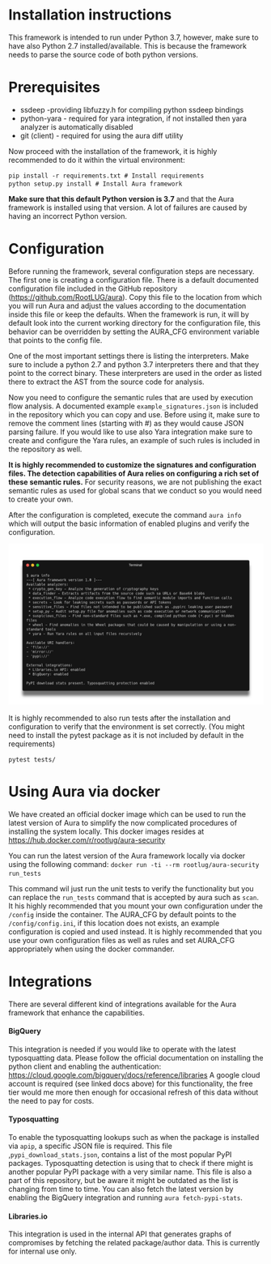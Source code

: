 # Installation instructions

This framework is intended to run under Python 3.7, however, make sure to have also Python 2.7 installed/available. This is because the framework needs to parse the source code of both python versions.

# Prerequisites

- ssdeep -providing libfuzzy.h for compiling python ssdeep bindings
- python-yara - required for yara integration, if not installed then yara analyzer is automatically disabled
- git (client) - required for using the aura diff utility

Now proceed with the installation of the framework, it is highly recommended to do it within the virtual environment:

```
pip install -r requirements.txt # Install requirements
python setup.py install # Install Aura framework
```

**Make sure that this default Python version is 3.7** and that the Aura framework is installed using that version. A lot of failures are caused by having an incorrect Python version.


# Configuration

Before running the framework, several configuration steps are necessary. The first one is creating a configuration file. There is a default documented configuration file included in the GitHub repository (https://github.com/RootLUG/aura). Copy this file to the location from which you will run Aura and adjust the values according to the documentation inside this file or keep the defaults. When the framework is run, it will by default look into the current working directory for the configuration file, this behavior can be overridden by setting the AURA_CFG environment variable that points to the config file.

One of the most important settings there is listing the interpreters. Make sure to include a python 2.7 and python 3.7 interpreters there and that they point to the correct binary. These interpreters are used in the order as listed there to extract the AST from the source code for analysis. 

Now you need to configure the semantic rules that are used by execution flow analysis. A documented example `example_signatures.json` is included in the repository which you can copy and use. Before using it, make sure to remove the comment lines (starting with #) as they would cause JSON parsing failure. If you would like to use also Yara integration make sure to create and configure the Yara rules, an example of such rules is included in the repository as well.

**It is highly recommended to customize the signatures and configuration files. The detection capabilities of Aura relies on configuring a rich set of these semantic rules.**
For security reasons, we are not publishing the exact semantic rules as used for global scans that we conduct so you would need to create your own.

After the configuration is completed, execute the command `aura info` which will output the basic information of enabled plugins and verify the configuration.

![aura info output](example_output/aura_info.png)

It is highly recommended to also run tests after the installation and configuration to verify that the environment is set correctly. (You might need to install the pytest package as it is not included by default in the requirements)

```
pytest tests/
```

# Using Aura via docker

We have created an official docker image which can be used to run the latest version of Aura to simplify the now complicated procedures of installing the system locally.
This docker images resides at https://hub.docker.com/r/rootlug/aura-security

You can run the latest version of the Aura framework locally via docker using the following command:
`docker run -ti --rm rootlug/aura-security run_tests`

This command wil just run the unit tests to verify the functionality but you can replace the `run_tests` command that is accepted by aura such as `scan`. It his highly recommended that you mount your own configuration under the `/config` inside the container. The AURA_CFG by default points to the `/config/config.ini`, if this location does not exists, an example configuration is copied and used instead. It is highly recommended that you use your own configuration files as well as rules and set AURA_CFG appropriately when using the docker commander. 


# Integrations
There are several different kind of integrations available for the Aura framework that enhance the capabilities.


#### BigQuery

This integration is needed if you would like to operate with the latest typosquatting data. Please follow the official documentation on installing the python client and enabling the authentication:
https://cloud.google.com/bigquery/docs/reference/libraries
A google cloud account is required (see linked docs above) for this functionality, the free tier would me more then enough for occasional refresh of this data without the need to pay for costs.

#### Typosquatting

To enable the typosquatting lookups such as when the package is installed via `apip`, a specific JSON file is required. This file ,`pypi_download_stats.json`, contains a list of the most popular PyPI packages. Typosquatting detection is using that to check if there might is another popular PyPI package with a very similar name. This file is also a part of this repository, but be aware it might be outdated as the list is changing from time to time. You can also fetch the latest version by enabling the BigQuery integration and running `aura fetch-pypi-stats`.

#### Libraries.io

This integration is used in the internal API that generates graphs of compromises by fetching the related package/author data. This is currently for internal use only.
